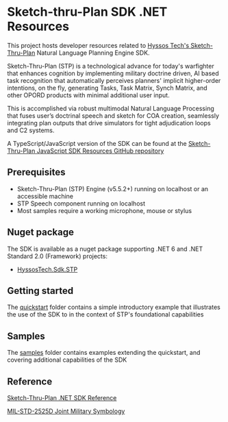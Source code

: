 # Sketch-thru-Plan SDK .NET Resources

This project hosts developer resources related to  [Hyssos Tech's Sketch-Thru-Plan](http://www.hyssos.com) Natural Language Planning Engine SDK.

Sketch-Thru-Plan (STP) is a technological advance for today's warfighter that enhances cognition by implementing military doctrine driven, 
AI based task recognition that automatically perceives planners' implicit higher-order intentions, on the fly, generating Tasks, Task Matrix, 
Synch Matrix, and other OPORD products with minimal additional user input. 

This is accomplished via robust multimodal Natural Language Processing that fuses user’s doctrinal speech and sketch for COA creation, 
seamlessly integrating plan outputs that drive simulators for tight adjudication loops and C2 systems. 

A TypeScript/JavaScript version of the SDK can be found at the [Sketch-Thru-Plan JavaScript SDK Resources GitHub repository](https://github.com/hyssostech/sketch-thru-plan-sdk-resources)


## Prerequisites

* Sketch-Thru-Plan (STP) Engine (v5.5.2+) running on localhost or an accessible machine
* STP Speech component running on localhost
* Most samples require a working microphone, mouse or stylus

## Nuget package

The SDK is available as a nuget package supporting .NET 6 and .NET Standard 2.0 (Framework) projects: 

* [HyssosTech.Sdk.STP](https://www.nuget.org/packages/HyssosTech.Sdk.STP/)


## Getting started

The [quickstart](quickstart) folder contains a simple introductory example that illustrates the use of the SDK to in the context of STP's foundational capabilities

## Samples

The [samples](samples) folder contains examples extending the quickstart, and covering additional capabilities of the SDK 

## Reference

[Sketch-Thru-Plan .NET SDK Reference](docs/Sketch-Thru-Plan.NET-SDK-Reference.pdf)

[MIL-STD-2525D Joint Military Symbology](https://www.jcs.mil/Portals/36/Documents/Doctrine/Other_Pubs/ms_2525d.pdf)

